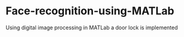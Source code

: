 # Face-recognition-using-MATLab
Using digital image processing in MATLab a door lock is implemented

